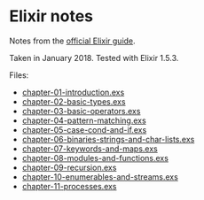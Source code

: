 # Elixir notes

Notes from the [official Elixir guide](https://elixir-lang.org/getting-started/introduction.html).

Taken in January 2018. Tested with Elixir 1.5.3.

Files:

* [chapter-01-introduction.exs](chapter-01-introduction.exs)
* [chapter-02-basic-types.exs](chapter-02-basic-types.exs)
* [chapter-03-basic-operators.exs](chapter-03-basic-operators.exs)
* [chapter-04-pattern-matching.exs](chapter-04-pattern-matching.exs)
* [chapter-05-case-cond-and-if.exs](chapter-05-case-cond-and-if.exs)
* [chapter-06-binaries-strings-and-char-lists.exs](chapter-06-binaries-strings-and-char-lists.exs)
* [chapter-07-keywords-and-maps.exs](chapter-07-keywords-and-maps.exs)
* [chapter-08-modules-and-functions.exs](chapter-08-modules-and-functions.exs)
* [chapter-09-recursion.exs](chapter-09-recursion.exs)
* [chapter-10-enumerables-and-streams.exs](chapter-10-enumerables-and-streams.exs)
* [chapter-11-processes.exs](chapter-11-processes.exs)

